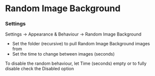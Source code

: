 # Random Image Background

### Settings

Settings -> Appearance & Behaviour -> Random Image Background  
- Set the folder (recursive) to pull Random Image Background images from
- Set the time to change between images (seconds)

To disable the random behaviour, let Time (seconds) empty or to fully disable check the Disabled option

